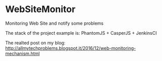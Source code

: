 # WebSiteMonitor
Monitoring Web Site and notify some problems

The stack of the project example is: PhantomJS + CasperJS + JenkinsCI


The realted post on my blog: http://allmytechproblems.blogspot.it/2016/12/web-monitoring-mechanism.html
